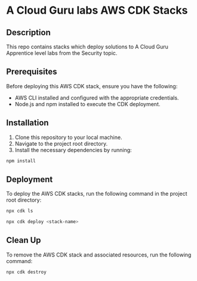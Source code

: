 # A Cloud Guru labs AWS CDK Stacks

## Description

This repo contains stacks which deploy solutions to A Cloud Guru Apprentice level labs from the Security topic.

## Prerequisites

Before deploying this AWS CDK stack, ensure you have the following:

- AWS CLI installed and configured with the appropriate credentials.
- Node.js and npm installed to execute the CDK deployment.

## Installation

1. Clone this repository to your local machine.
2. Navigate to the project root directory.
3. Install the necessary dependencies by running:

```bash
npm install
```

## Deployment

To deploy the AWS CDK stacks, run the following command in the project root directory:

```bash
npx cdk ls
```

```bash
npx cdk deploy <stack-name>
```

## Clean Up
To remove the AWS CDK stack and associated resources, run the following command:

```bash
npx cdk destroy
```